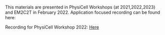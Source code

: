 This materials are presented in PhysiCell Workshops (at 2021,2022,2023) and EM2C2T in February 2022.
Application focused recording can be found here:

Recording for PhysiCell Workshop 2022: [Here](https://www.youtube.com/watch?v=oTMmLz6kTF0)
